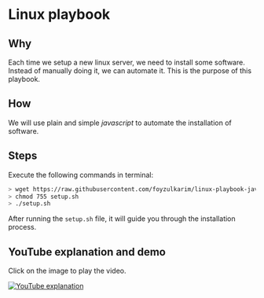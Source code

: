 # Linux playbook

## Why
Each time we setup a new linux server, we need to install some software. Instead of manually doing it, we can automate it. This is the purpose of this playbook.

## How
We will use plain and simple *javascript* to automate the installation of software.

## Steps
Execute the following commands in terminal:
```sh
> wget https://raw.githubusercontent.com/foyzulkarim/linux-playbook-javascript/main/setup.sh
> chmod 755 setup.sh
> ./setup.sh
```

After running the `setup.sh` file, it will guide you through the installation process.

## YouTube explanation and demo

Click on the image to play the video.

[![YouTube explanation](https://img.youtube.com/vi/GM6A4dmmOhY/0.jpg)](https://youtu.be/-zy-NTI2bAk)
